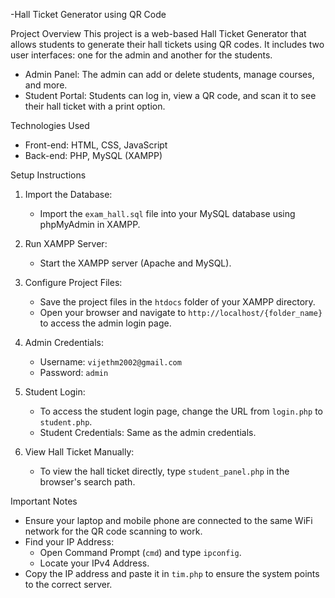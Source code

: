 -Hall Ticket Generator using QR Code

Project Overview
This project is a web-based Hall Ticket Generator that allows students to generate their hall tickets using QR codes. It includes two user interfaces: one for the admin and another for the students.

- Admin Panel: The admin can add or delete students, manage courses, and more.
- Student Portal: Students can log in, view a QR code, and scan it to see their hall ticket with a print option.

Technologies Used
- Front-end: HTML, CSS, JavaScript
- Back-end: PHP, MySQL (XAMPP)

Setup Instructions
1. Import the Database:
   - Import the `exam_hall.sql` file into your MySQL database using phpMyAdmin in XAMPP.

2. Run XAMPP Server:
   - Start the XAMPP server (Apache and MySQL).

3. Configure Project Files:
   - Save the project files in the `htdocs` folder of your XAMPP directory.
   - Open your browser and navigate to `http://localhost/{folder_name}` to access the admin login page.

4. Admin Credentials:
   - Username: `vijethm2002@gmail.com`
   - Password: `admin`

5. Student Login:
   - To access the student login page, change the URL from `login.php` to `student.php`.
   - Student Credentials: Same as the admin credentials.

6. View Hall Ticket Manually:
   - To view the hall ticket directly, type `student_panel.php` in the browser's search path.
     
Important Notes
- Ensure your laptop and mobile phone are connected to the same WiFi network for the QR code scanning to work.
- Find your IP Address:
  - Open Command Prompt (`cmd`) and type `ipconfig`.
  - Locate your IPv4 Address.
- Copy the IP address and paste it in `tim.php` to ensure the system points to the correct server.


